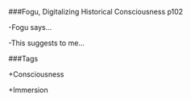 \#\#\#Fogu, Digitalizing Historical Consciousness p102

  

-Fogu says…

  

-This suggests to me…

  

\#\#\#Tags

+Consciousness

+Immersion

